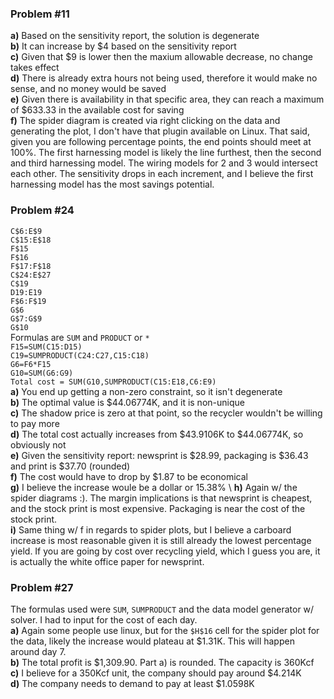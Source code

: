 ### Problem #11
**a)** Based on the sensitivity report, the solution is degenerate \
**b)** It can increase by $4 based on the sensitivity report \
**c)** Given that $9 is lower then the maxium allowable decrease, no change takes effect \
**d)** There is already extra hours not being used, therefore it would make no sense, and no money would be saved \
**e)** Given there is availability in that specific area, they can reach a maximum of $633.33 in the available cost for saving \
**f)** The spider diagram is created via right clicking on the data and generating the plot, I don't have that plugin available on Linux. That said, given you are following percentage points, the end points should meet at 100%. The first harnessing model is likely the line furthest, then the second and third harnessing model. The wiring models for 2 and 3 would intersect each other. The sensitivity drops in each increment, and I believe the first harnessing model has the most savings potential.
    
### Problem #24
``C$6:E$9`` \
``C$15:E$18`` \
``F$15`` \
``F$16`` \
``F$17:F$18`` \
``C$24:E$27`` \
``C$19`` \
``D19:E19`` \
``F$6:F$19`` \
``G$6`` \
``G$7:G$9`` \
``G$10`` \
Formulas are ``SUM`` and ``PRODUCT`` or ``*`` \
``F15=SUM(C15:D15)`` \
``C19=SUMPRODUCT(C24:C27,C15:C18)`` \
``G6=F6*F15`` \
``G10=SUM(G6:G9)`` \
``Total cost = SUM(G10,SUMPRODUCT(C15:E18,C6:E9)`` \
**a)** You end up getting a non-zero constraint, so it isn't degenerate \
**b)** The optimal value is $44.06774K, and it is non-unique \
**c)** The shadow price is zero at that point, so the recycler wouldn't be willing to pay more \
**d)** The total cost actually increases from $43.9106K to $44.06774K, so obviously not \
**e)** Given the sensitivity report: newsprint is $28.99, packaging is $36.43 and print is $37.70 (rounded) \
**f)** The cost would have to drop by $1.87 to be economical \
**g)** I believe the increase woule be a dollar or 15.38% \ 
**h)** Again w/ the spider diagrams :). The margin implications is that newsprint is cheapest, and the stock print is most expensive. Packaging is near the cost of the stock print.  \
**i)** Same thing w/ f in regards to spider plots, but I believe a carboard increase is most reasonable given it is still already the lowest percentage yield. If you are going by cost over recycling yield, which I guess you are, it is actually the white office paper for newsprint.  
      
### Problem #27
The formulas used were ``SUM``, ``SUMPRODUCT`` and the data model generator w/ solver. I had to input for the cost of each day. \
**a)** Again some people use linux, but for the ``$H$16`` cell for the spider plot for the data, likely the increase would plateau at $1.31K. This will happen around day 7. \
**b)** The total profit is $1,309.90. Part a) is rounded. The capacity is 360Kcf \
**c)** I believe for a 350Kcf unit, the company should pay around $4.214K \
**d)** The company needs to demand to pay at least $1.0598K
